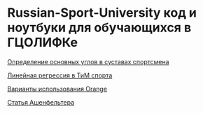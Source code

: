 # Russian-Sport-University код и ноутбуки для обучающихся в ГЦОЛИФКе

[Определение основных углов в суставах спортсмена](https://github.com/vn322/Russian-Sport-University/blob/main/ACADEM_pose.py)

[Линейная регрессия в ТиМ спорта](https://github.com/vn322/Russian-Sport-University/blob/main/Line_reg_SPE.ipynb)

[Варианты использования Orange](https://github.com/vn322/Russian-Sport-University/tree/main/Orange)

[Статья Ашенфельтера](https://github.com/vn322/Russian-Sport-University/blob/main/10.1.1.607.3562.pdf)
